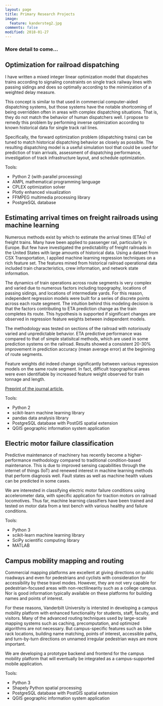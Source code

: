 ```yaml
---
layout: page
title: Primary Research Projects
image:
  feature: kandersteg2.jpg
comments: false
modified: 2018-01-27
---
```


### More detail to come...

## Optimization for railroad dispatching

I have written a mixed integer linear optimization model that dispatches trains according to signaling constraints on single track railway lines with passing sidings and does so optimally according to the minimization of a weighted delay measure.

This concept is similar to that used in commercial computer-aided dispatching systems, but those systems have the notable shortcoming of being overridden often in areas with complex dispatching situations. That is, they do not match the behavior of human dispatchers well. I propose to remedy this problem by performing inverse optimization according to known historical data for single track rail lines.

Specifically, the forward optimization problem (dispatching trains) can be tuned to match historical dispatching behavior as closely as possible. The resulting dispatching model is a useful simulation tool that could be used for prediction of train arrivals, assessment of dispatching performance, investigation of track infrastructure layout, and schedule optimization.

Tools:
* Python 2 (with parallel processing)
* AMPL mathematical programming language
* CPLEX optimization solver
* Plotly enhanced visualization
* FFMPEG multimedia processing library
* PostgreSQL database

## Estimating arrival times on freight railroads using machine learning

Numerous methods exist by which to estimate the arrival times (ETAs) of freight trains. Many have been applied to passenger rail, particularly in Europe. But few have investigated the predictability of freight railroads in the United States with large amounts of historical data. Using a dataset from CSX Transportation, I applied machine learning regression techniques on a rich feature set. The features mined from historical railroad operational data included train characteristics, crew information, and network state information.

The dynamics of train operations across route segments is very complex and varied due to numerous factors including topography, locations of passing sidings, and locations of intermediate yards. For this reason, independent regression models were built for a series of discrete points across each route segment. The intuition behind this modeling decision is that the factors contributing to ETA prediction change as the train completes its route. This hypothesis is supported if significant changes are observed in regression feature weights between independent models.

The methodology was tested on sections of the railroad with notoriously varied and unpredictable behavior. ETA predictive performance was compared to that of simple statisitcal methods, which are used in some prediction systems on the railroad. Results showed a consistent 20-30% improvement in prediction accuracy (mean average error) at the beginning of route segments.

Feature weights did indeed change significantly between various regression models on the same route segment. In fact, difficult topographical areas were even identifiable by increased feature weight observed for train tonnage and length.

[Preprint of the journal article.](https://www.dropbox.com/s/ojet2nbntvfeo54/Barbouretal2017.pdf?dl=0)

Tools:
* Python 2
* scikit-learn machine learning library
* pandas data analysis library
* PostgreSQL database with PostGIS spatial extension
* QGIS geographic information system application

## Electric motor failure classification

Predictive maintenance of machinery has recently become a higher-performance methodology compared to traditional condition-based maintenance. This is due to improved sensing capabilities through the internet of things (IoT) and renewed interest in machine learning methods that perform diagnosis well. Fault states as well as machine health values can be predicted in some cases.

We are interested in classifying electric motor failure conditions using accelerometer data, with specific application for traction motors on railroad locomotives. Thus far, machine learning classifiers have been trained and tested on motor data from a test bench with various healthy and failure conditions.

Tools:
* Python 3
* scikit-learn machine learning library
* SciPy scientific computing library
* MATLAB

## Campus mobility mapping and routing

Commercial mapping platforms are excellent at giving directions on public roadways and even for pedestrians and cyclists with consideration for accessibility by these travel modes. However, they are not very capable for pedestrian-focused areas with non-rectilinearity such as a college campus. Nor is good information typically available on these platforms for building names and points of interest.

For these reasons, Vanderbilt University is intersted in developing a campus mobility platform with enhanced functionality for students, staff, faculty, and visitors. Many of the advanced routing techniques used by large-scale mapping systems such as caching, precomputation, and optimized algorithms are not necessary. But campus-specific features such as bike rack locations, building name matching, points of interest, accessible paths, and turn-by-turn directions on unnamed irregular pedestrian ways are more important.

We are developing a prototype backend and frontend for the campus mobility platform that will eventually be integrated as a campus-supported mobile application.

Tools:
* Python 3
* Shapely Python spatial processing
* PostgreSQL database with PostGIS spatial extension
* QGIS geographic information system application

